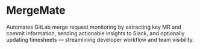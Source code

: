 # MergeMate
Automates GitLab merge request monitoring by extracting key MR and commit information, sending actionable insights to Slack, and optionally updating timesheets — streamlining developer workflow and team visibility.
